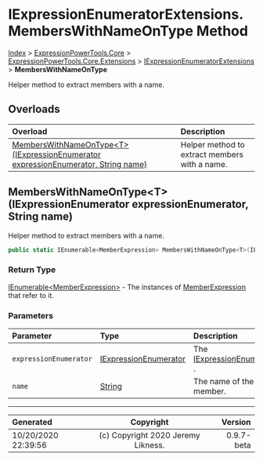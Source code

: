 ﻿# IExpressionEnumeratorExtensions.MembersWithNameOnType Method

[Index](../index.md) > [ExpressionPowerTools.Core](ExpressionPowerTools.Core.a.md) > [ExpressionPowerTools.Core.Extensions](ExpressionPowerTools.Core.Extensions.n.md) > [IExpressionEnumeratorExtensions](ExpressionPowerTools.Core.Extensions.IExpressionEnumeratorExtensions.cs.md) > **MembersWithNameOnType**

Helper method to extract members with a name.

## Overloads

| Overload | Description |
| :-- | :-- |
| [MembersWithNameOnType&lt;T>(IExpressionEnumerator expressionEnumerator, String name)](#memberswithnameontypetiexpressionenumerator-expressionenumerator-string-name) | Helper method to extract members with a name. |
## MembersWithNameOnType&lt;T>(IExpressionEnumerator expressionEnumerator, String name)

Helper method to extract members with a name.

```csharp
public static IEnumerable<MemberExpression> MembersWithNameOnType<T>(IExpressionEnumerator expressionEnumerator, String name)
```

### Return Type

 [IEnumerable&lt;MemberExpression>](https://docs.microsoft.com/dotnet/api/system.collections.generic.ienumerable-1)  - The instances of [MemberExpression](https://docs.microsoft.com/dotnet/api/system.linq.expressions.memberexpression) that refer to it.

### Parameters

| Parameter | Type | Description |
| :-- | :-- | :-- |
| `expressionEnumerator` | [IExpressionEnumerator](ExpressionPowerTools.Core.Signatures.IExpressionEnumerator.i.md) | The [IExpressionEnumerator](ExpressionPowerTools.Core.Signatures.IExpressionEnumerator.i.md) . |
| `name` | [String](https://docs.microsoft.com/dotnet/api/system.string) | The name of the member. |



---

| Generated | Copyright | Version |
| :-- | :-: | --: |
| 10/20/2020 22:39:56 | (c) Copyright 2020 Jeremy Likness. | 0.9.7-beta |
